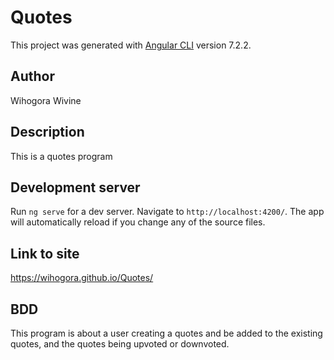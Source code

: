 # Quotes

This project was generated with [Angular CLI](https://github.com/angular/angular-cli) version 7.2.2.
## Author

Wihogora Wivine

## Description

This is a quotes program

## Development server

Run `ng serve` for a dev server. Navigate to `http://localhost:4200/`. The app will automatically reload if you change any of the source files.

## Link to site

https://wihogora.github.io/Quotes/

## BDD

This program is about a user creating a quotes and be added to the existing quotes, and the quotes being upvoted or downvoted.